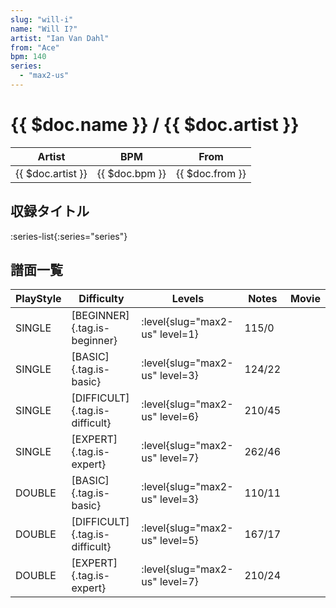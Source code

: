 ```yaml
---
slug: "will-i"
name: "Will I?"
artist: "Ian Van Dahl"
from: "Ace"
bpm: 140
series:
  - "max2-us"
---
```


# {{ $doc.name }} / {{ $doc.artist }}

|Artist|BPM|From|
|------|---|----|
|{{ $doc.artist }}|{{ $doc.bpm }}|{{ $doc.from }}|

## 収録タイトル

:series-list{:series="series"}

## 譜面一覧

|PlayStyle|Difficulty|Levels|Notes|Movie|
|---------|----------|------|-----|-----|
|SINGLE|[BEGINNER]{.tag.is-beginner}|<div class="field is-grouped is-grouped-multiline">:level{slug="max2-us" level=1}</div>|115/0||
|SINGLE|[BASIC]{.tag.is-basic}|<div class="field is-grouped is-grouped-multiline">:level{slug="max2-us" level=3}</div>|124/22||
|SINGLE|[DIFFICULT]{.tag.is-difficult}|<div class="field is-grouped is-grouped-multiline">:level{slug="max2-us" level=6}</div>|210/45||
|SINGLE|[EXPERT]{.tag.is-expert}|<div class="field is-grouped is-grouped-multiline">:level{slug="max2-us" level=7}</div>|262/46||
|DOUBLE|[BASIC]{.tag.is-basic}|<div class="field is-grouped is-grouped-multiline">:level{slug="max2-us" level=3}</div>|110/11||
|DOUBLE|[DIFFICULT]{.tag.is-difficult}|<div class="field is-grouped is-grouped-multiline">:level{slug="max2-us" level=5}</div>|167/17||
|DOUBLE|[EXPERT]{.tag.is-expert}|<div class="field is-grouped is-grouped-multiline">:level{slug="max2-us" level=7}</div>|210/24||
